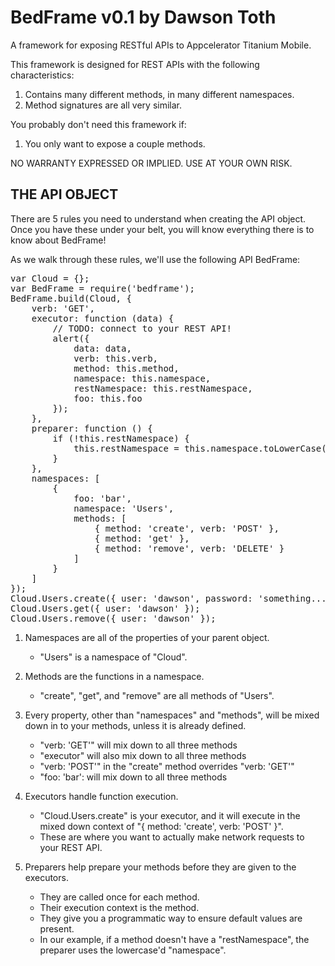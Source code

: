 # BedFrame v0.1 by Dawson Toth
A framework for exposing RESTful APIs to Appcelerator Titanium Mobile.

This framework is designed for REST APIs with the following characteristics:
 1) Contains many different methods, in many different namespaces.
 2) Method signatures are all very similar.
 
You probably don't need this framework if:
 1) You only want to expose a couple methods.

NO WARRANTY EXPRESSED OR IMPLIED. USE AT YOUR OWN RISK.


## THE API OBJECT

 There are 5 rules you need to understand when creating the API object. Once you have these under your belt, you will
 know everything there is to know about BedFrame!

 As we walk through these rules, we'll use the following API BedFrame:

<pre>
var Cloud = {};
var BedFrame = require('bedframe');
BedFrame.build(Cloud, {
	verb: 'GET',
	executor: function (data) {
		// TODO: connect to your REST API!
		alert({
			data: data,
			verb: this.verb,
			method: this.method,
			namespace: this.namespace,
			restNamespace: this.restNamespace,
			foo: this.foo
		});
	},
	preparer: function () {
		if (!this.restNamespace) {
			this.restNamespace = this.namespace.toLowerCase();
		}
	},
	namespaces: [
		{
			foo: 'bar',
			namespace: 'Users',
			methods: [
				{ method: 'create', verb: 'POST' },
				{ method: 'get' },
				{ method: 'remove', verb: 'DELETE' }
			]
		}
	]
});
Cloud.Users.create({ user: 'dawson', password: 'something... sneaky...' });
Cloud.Users.get({ user: 'dawson' });
Cloud.Users.remove({ user: 'dawson' });
</pre>

 1) Namespaces are all of the properties of your parent object.
    - "Users" is a namespace of "Cloud".
    
 2) Methods are the functions in a namespace.
    - "create", "get", and "remove" are all methods of "Users".
 
 3) Every property, other than "namespaces" and "methods", will be mixed down in to your methods, unless it is already defined.
    - "verb: 'GET'" will mix down to all three methods
    - "executor" will also mix down to all three methods
    - "verb: 'POST'" in the "create" method overrides "verb: 'GET'"
    - "foo: 'bar': will mix down to all three methods
    
 4) Executors handle function execution.
    - "Cloud.Users.create" is your executor, and it will execute in the mixed down context of "{ method: 'create', verb: 'POST' }".
    - These are where you want to actually make network requests to your REST API.
 
 5) Preparers help prepare your methods before they are given to the executors.
    - They are called once for each method.
    - Their execution context is the method.
    - They give you a programmatic way to ensure default values are present.
    - In our example, if a method doesn't have a "restNamespace", the preparer uses the lowercase'd "namespace".